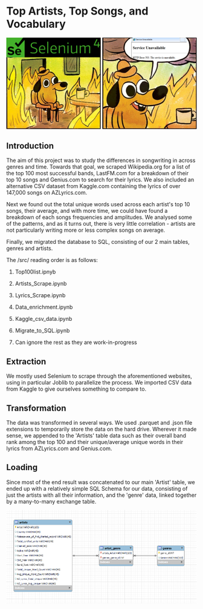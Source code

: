 # Top Artists, Top Songs, and Vocabulary

![DDOSed](src/state%20of%20affairs.png 'AZLyrics')
## Introduction

The aim of this project was to study the differences in songwriting in across genres and time. Towards that goal, we scraped Wikipedia.org for a list of the top 100 most successful bands, LastFM.com for a breakdown of their top 10 songs and Genius.com to search for their lyrics. We also included an alternative CSV dataset from Kaggle.com containing the lyrics of over 147,000 songs on AZLyrics.com.

Next we found out the total unique words used across each artist's top 10 songs, their average, and with more time, we could have found a breakdown of each songs frequencies and amplitudes. We analysed some of the patterns, and as it turns out, there is very little correlation - artists are not particularly writing more or less complex songs on average.

Finally, we migrated the database to SQL, consisting of our 2 main tables, genres and artists.

The /src/ reading order is as follows:

1) Top100list.ipnyb

2) Artists_Scrape.ipynb

3) Lyrics_Scrape.ipynb

4) Data_enrichment.ipynb

5) Kaggle_csv_data.ipynb

6) Migrate_to_SQL.ipynb

7) Can ignore the rest as they are work-in-progress

## Extraction

We mostly used Selenium to scrape through the aforementioned websites, using in particular Joblib to parallelize the process.
We imported CSV data from Kaggle to give ourselves something to compare to.

## Transformation

The data was transformed in several ways. We used .parquet and .json file extensions to temporarily store the data on the hard drive. Wherever it made sense, we appended to the 'Artists' table data such as their overall band rank among the top 100 and their unique/average unique words in their lyrics from AZLyrics.com and Genius.com.

## Loading

Since most of the end result was concatenated to our main 'Artist' table, we ended up with a relatively simple SQL Schema for our data, consisting of just the artists with all their information, and the 'genre' data, linked together by a many-to-many exchange table.

![A/G Schema](src/SQL%20schema%20picture.png 'A/G Schema')
